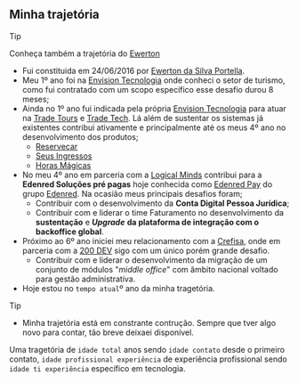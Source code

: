 ## Minha trajetória

>[!TIP]
>
> Conheça também a trajetória do [Ewerton](https://eportella.github.io/trajetoria/)

- Fui constituida em 24/06/2016 por [Ewerton da Silva Portella](https://github.com/eportella).
- Meu 1º ano foi na [Envision Tecnologia](https://www.envisiontecnologia.com.br/) onde conheci o setor de turismo, como fui contratado com um scopo específico esse desafio durou 8 meses;
- Ainda no 1º ano fui indicada pela própria [Envision Tecnologia](https://www.envisiontecnologia.com.br/) para atuar na [Trade Tours](https://tradetours.com.br/) e [Trade Tech](https://tradetech.com.br/). Lá além de sustentar os sistemas já existentes contribui ativamente e principalmente até os meus 4º ano no desenvolvimento dos produtos;
    - [Reservecar](https://reservecar.com.br/)
    - [Seus Ingressos](https://seusingressos.com.br/)
    - [Horas Mágicas](https://horasmagicas.com/)
- No meu 4º ano em parceria com a [Logical Minds](https://www.logicalminds.com.br/) contribui para a **Edenred Soluções pré pagas** hoje conhecida como [Edenred Pay](https://www.edenredpay.com.br/) do grupo [Edenred](https://www.edenred.com.br/). Na ocasião meus principais desafios foram;
    - Contribuir com o desenvolvimento da **Conta Digital Pessoa Jurídica**;
    - Contribuir com e liderar o time Faturamento no desenvolvimento da **sustentação** e ***Upgrade*** **da plataforma de integração com o backoffice global**.
- Próximo ao 6º ano iniciei meu relacionamento com a [Crefisa](https://www.crefisa.com.br/), onde em parceria com a [200 DEV](https://200dev.com/) sigo com um único porém grande desafio.
    - Contribuir com e liderar o desenvolvimento da migração de um conjunto de módulos "*middle office*" com âmbito nacional voltado para gestão administrativa.
- Hoje estou no <span id="portella-idade">`tempo atual`</span>º ano da minha tragetória.

>[!TIP]
>
>- Minha trajetória está em constrante contrução. Sempre que tver algo novo para contar, tão breve deixaei disponível.

Uma tragetória de <span id="idade-total">`idade total`</span> anos sendo <span id="idade-contato">`idade contato`</span> desde o primeiro contato, <span id="idade-profissional-experiencia">`idade profissional experiência`</span> de experiência profissional sendo <span id="idade-ti-experiencia">`idade ti experiência`</span> específico em tecnologia.

<script src="./idade.js"></script>
<script src="../blockquote.js"></script>
